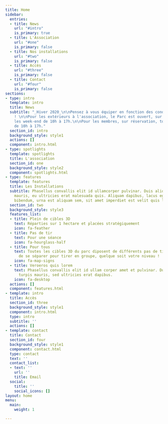 ```yaml
---
title: Home
sidebar:
  entries:
  - title: News
    url: "#intro"
    is_primary: true
  - title: L'Association
    url: "#one"
    is_primary: false
  - title: Nos installations
    url: "#two"
    is_primary: false
  - title: Accès
    url: "#three"
    is_primary: false
  - title: Contact
    url: "#four"
    is_primary: false
sections:
- type: intro
  template: intro
  title: News
  subtitle: "_Hiver 2020_\n\nPensez à vous équiper en fonction des conditions météo
    ! \n\nPour les extérieurs à l'association, le Parc est ouvert, sur réservation,
    les week-end de 10h à 17h.\n\nPour les membres, sur réservation, tous les jours
    de 10h à 17h."
  section_id: intro
  background_style: style1
  actions: []
  component: intro.html
- type: spotlights
  template: spotlights
  title: L'association
  section_id: one
  background_style: style2
  component: spotlights.html
- type: features
  template: features
  title: Les Installations
  subtitle: Phasellus convallis elit id ullamcorper pulvinar. Duis aliquam turpis
    mauris, eu ultricies erat malesuada quis. Aliquam dapibus, lacus eget hendrerit
    bibendum, urna est aliquam sem, sit amet imperdiet est velit quis lorem.
  section_id: two
  background_style: style3
  features_list:
  - title: Plein de cibles 3D
    text: Réparties sur 1 hectare et placées stratégiquement
    icon: fa-feather
  - title: Pas de tir
    text: Pour une séance
    icon: fa-hourglass-half
  - title: Pour tous
    text: Toutes les cibles 3D du parc diposent de différents pas de tir. Plus besoin
      de se séparer pour tirer en groupe, quelque soit votre niveau !
    icon: fa-map-signs
  - title: Veroeros quis lorem
    text: Phasellus convallis elit id ullam corper amet et pulvinar. Duis aliquam
      turpis mauris, sed ultricies erat dapibus.
    icon: fa-desktop
  actions: []
  component: features.html
- template: intro
  title: Accès
  section_id: three
  background_style: style1
  component: intro.html
  type: intro
  subtitle: ''
  actions: []
- template: contact
  title: Contact
  section_id: four
  background_style: style1
  component: contact.html
  type: contact
  text: ''
  contact_list:
  - text: ''
    url: ''
    title: Email
  social:
    title: ''
    social_icons: []
layout: home
menu:
  main:
    weight: 1

---
```

